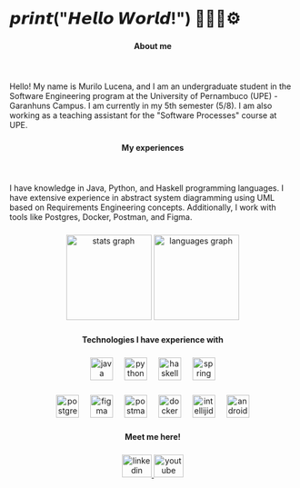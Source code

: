 <h1 align="left">𝙥𝙧𝙞𝙣𝙩("𝙃𝙚𝙡𝙡𝙤 𝙒𝙤𝙧𝙡𝙙!") 👾👨‍💻⚙️</h1>

###

<h4 align="center">About me</h4>

###

<br clear="both">

<p align="left">Hello! My name is Murilo Lucena, and I am an undergraduate student in the Software Engineering program at the University of Pernambuco (UPE) - Garanhuns Campus. I am currently in my 5th semester (5/8). I am also working as a teaching assistant for the "Software Processes" course at UPE.</p>

###

<h4 align="center">My experiences</h4>

###

<br clear="both">

<p align="left">I have knowledge in Java, Python, and Haskell programming languages. I have extensive experience in abstract system diagramming using UML based on Requirements Engineering concepts. Additionally, I work with tools like Postgres, Docker, Postman, and Figma.</p>

###

<div align="center">
  <img src="https://github-readme-stats.vercel.app/api?username=ilmoruuu&hide_title=false&hide_rank=false&show_icons=true&include_all_commits=true&count_private=true&disable_animations=false&theme=midnight-purple&locale=en&hide_border=false" height="150" alt="stats graph"  />
  <img src="https://github-readme-stats.vercel.app/api/top-langs?username=ilmoruuu&locale=en&hide_title=false&layout=compact&card_width=320&langs_count=5&theme=midnight-purple&hide_border=true" height="150" alt="languages graph"  />
</div>

###

<h4 align="center">Technologies I have experience with</h4>

###

<div align="center">
  <img src="https://cdn.jsdelivr.net/gh/devicons/devicon/icons/java/java-original.svg" height="40" alt="java logo"  />
  <img width="12" />
  <img src="https://cdn.jsdelivr.net/gh/devicons/devicon/icons/python/python-original.svg" height="40" alt="python logo"  />
  <img width="12" />
  <img src="https://cdn.jsdelivr.net/gh/devicons/devicon/icons/haskell/haskell-original.svg" height="40" alt="haskell logo"  />
  <img width="12" />
  <img src="https://cdn.jsdelivr.net/gh/devicons/devicon/icons/spring/spring-original.svg" height="40" alt="spring logo"  />
</div>

###

<div align="center">
  <img src="https://cdn.simpleicons.org/postgresql/4169E1" height="40" alt="postgresql logo"  />
  <img width="12" />
  <img src="https://cdn.simpleicons.org/figma/F24E1E" height="40" alt="figma logo"  />
  <img width="12" />
  <img src="https://cdn.simpleicons.org/postman/FF6C37" height="40" alt="postman logo"  />
  <img width="12" />
  <img src="https://cdn.simpleicons.org/docker/2496ED" height="40" alt="docker logo"  />
  <img width="12" />
  <img src="https://cdn.simpleicons.org/intellijidea/000000" height="40" alt="intellijidea logo"  />
  <img width="12" />
  <img src="https://cdn.jsdelivr.net/gh/devicons/devicon/icons/androidstudio/androidstudio-original.svg" height="40" alt="androidstudio logo"  />
</div>

###

<h4 align="center">Meet me here!</h4>

###

<div align="center">
  <a href="https://www.linkedin.com/in/muriloglucena/" target="_blank">
    <img src="https://raw.githubusercontent.com/maurodesouza/profile-readme-generator/master/src/assets/icons/social/linkedin/default.svg" width="52" height="40" alt="linkedin logo"  />
  </a>
  <a href="https://www.youtube.com/@Ilmoru" target="_blank">
    <img src="https://raw.githubusercontent.com/maurodesouza/profile-readme-generator/master/src/assets/icons/social/youtube/default.svg" width="52" height="40" alt="youtube logo"  />
  </a>
</div>

###

